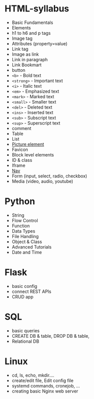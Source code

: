 # HTML-syllabus

 - Basic Fundamentals
 - Elements
 - h1 to h6 and p tags
 - Image tag
 - Attributes (property=value)
 - Link tag 
 - Image as link
 - Link in paragraph
 - Link Bookmart 
 - button
 -   `<b>`  - Bold text
-   `<strong>`  - Important text
-   `<i>`  - Italic text
-   `<em>`  - Emphasized text
-   `<mark>`  - Marked text
-   `<small>`  - Smaller text
-   `<del>`  - Deleted text
-   `<ins>`  - Inserted text
-   `<sub>`  - Subscript text
-   `<sup>`  - Superscript text
- comment
- Table
- List
- [Picture element](https://www.w3schools.com/html/html_images_picture.asp)
- Favicon
- Block level elements
- ID & class
- Iframe
- [Nav](https://www.w3schools.com/html/html5_semantic_elements.asp)
- Form (input, select, radio, checkbox)
- Media (video, audio, youtube)


# Python 
- String
- Flow Control
- Function
- Data Types
- File Handling
- Object & Class
- Advanced Tutorials
- Date and Time


# Flask
- basic config
- connect REST APIs
- CRUD app

# SQL
- basic queries
- CREATE DB & table, DROP DB & table, 
- Relational DB


# Linux
- cd, ls, echo, mkdir....
- create/edit file, Edit config file
- systemd commands, cronejob, ...
- creating basic  Nginx web server
